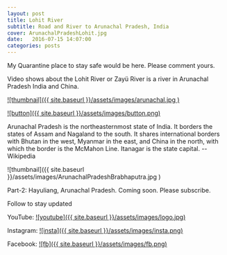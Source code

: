 ```yaml
---
layout: post
title: Lohit River
subtitle: Road and River to Arunachal Pradesh, India
cover: ArunachalPradeshLohit.jpg
date:   2016-07-15 14:07:00
categories: posts
---
```



My Quarantine place to stay safe would be here. Please comment yours.

Video shows about the Lohit River or Zayü River is a river in Arunachal Pradesh India and China.


[![thumbnail]({{ site.baseurl }}/assets/images/arunachal.jpg )](https://youtu.be/Jb9OpzRVlfc "thumbnail")

[![button]({{ site.baseurl }}/assets/images/button.png)](https://www.youtube.com/c/JiwanGhosal/?sub_confirmation=1 "button") 

Arunachal Pradesh is the northeasternmost state of India. It borders the states of Assam and Nagaland to the south. It shares international borders with Bhutan in the west, Myanmar in the east, and China in the north, with which the border is the McMahon Line. Itanagar is the state capital. 
-- Wikipedia

![thumbnail]({{ site.baseurl }}/assets/images/ArunachalPradeshBrabhaputra.jpg )

Part-2: Hayuliang, Arunachal Pradesh. Coming soon. Please subscribe.

Follow to stay updated

YouTube: [![youtube]({{ site.baseurl }}/assets/images/logo.jpg)](https://www.youtube.com/c/JiwanGhosal "youtube")

Instagram: [![insta]({{ site.baseurl }}/assets/images/insta.png)](https://www.instagram.com/stchr_heart/ "insta") 

Facebook: [![fb]({{ site.baseurl }}/assets/images/fb.png)](https://www.facebook.com/jiwan.ghosal/ "fb")